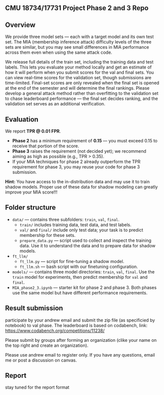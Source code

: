 ## CMU 18734/17731 Project Phase 2 and 3 Repo

## Overview
We provide three model sets — each with a target model and its own test set. The MIA (membership inference attack) difficulty levels of the three sets are similar, but you may see small differences in MIA performance across them even when using the same attack code.

We release full details of the train set, including the training data and test labels. This lets you evaluate your method locally and get an estimate of how it will perform when you submit scores for the val and final sets. You can view real-time scores for the validation set, though submissions are time-limited. Final-set scores are only revealed when the final set is opened at the end of the semester and will determine the final rankings. Please develop a general attack method rather than overfitting to the validation set to chase leaderboard performance — the final set decides ranking, and the validation set serves as an additional verification.

## Evaluation
We report **TPR @ 0.01 FPR**.  
- **Phase 2** has a minimum requirement of **0.15** — you must exceed 0.15 to receive that portion of the score.  
- **Phase 3** raises the requirement (not decided yet); we recommend aiming as high as possible (e.g., TPR > 0.35).
- If your MIA techniques for phase 2 already outperform the TPR requirement for phase 3, you may reuse your code for phase 3 submission. 

**Hint:** You have access to the in-distribution data and may use it to train shadow models. Proper use of these data for shadow modeling can greatly improve your MIA score!!!

## Folder structure
- `data/` — contains three subfolders: `train`, `val`, `final`.
  - `train/` includes training data, test data, and test labels.
  - `val/` and `final/` include only test data; your task is to predict membership for these sets.
  - `prepare_data.py` — script used to collect and inspect the training data. Use it to understand the data and to prepare data for shadow models.
- `ft_llm/`
  - `ft_llm.py` — script for fine-tuning a shadow model.
  - `ft_llm.sh` — bash script with our finetuning configuration.
- `models/` — contains three model directories: `train`, `val`, `final`. Use the `train` model for experiments, then predict membership for `val` and `final`.
- `MIA_phase2_3.ipynb` — starter kit for phase 2 and phase 3. Both phases use the same model but have different performance requirements.

## Result submission
participate by your andrew email and submit the zip file (as specificied by notebook) to val phase. The leaderboard is based on codabench, link: https://www.codabench.org/competitions/11238/

Please submit by groups after forming an organization (clike your name on the top right and create an organization).

Please use andrew email to register only. If you have any questions, email me or post a discussion on canvas.

## Report
stay tuned for the report format


